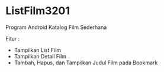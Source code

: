 # ListFilm3201
Program Android Katalog Film Sederhana

Fitur : 
- Tampilkan List Film
- Tampilkan Detail Film
- Tambah, Hapus, dan Tampilkan Judul Film pada Bookmark

